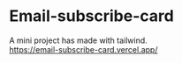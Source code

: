# Email-subscribe-card
A mini project has made with tailwind. </br>
https://email-subscribe-card.vercel.app/
